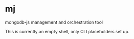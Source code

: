 # mj
mongodb-js management and orchestration tool

This is currently an empty shell, only CLI placeholders set up. 


